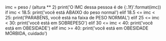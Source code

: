 imc = peso / (altura ** 2)
print('O IMC dessa pessoa é de {:.1f}'.format(imc))
if imc < 18.5:
    print('você está ABAIXO do peso normal')
elif 18.5 <= imc < 25:
    print('PARABÉNS, você está na faixa de PESO NORMAL')
elif 25 <= imc < 30:
    print('você está em SOBREPESO')
elif 30 <= imc < 40:
    print('você está em OBESIDADE')
elif imc >= 40:
    print('você está em OBESIDADE MÓRBIDA, cuidado')
